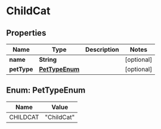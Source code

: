 

# ChildCat

## Properties

Name | Type | Description | Notes
------------ | ------------- | ------------- | -------------
**name** | **String** |  |  [optional]
**petType** | [**PetTypeEnum**](#PetTypeEnum) |  |  [optional]



## Enum: PetTypeEnum

Name | Value
---- | -----
CHILDCAT | &quot;ChildCat&quot;



